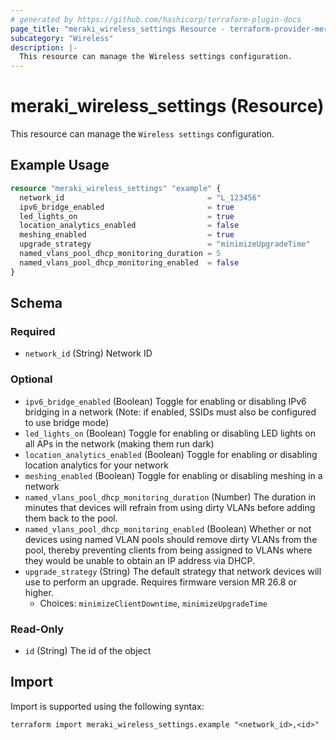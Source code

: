 ```yaml
---
# generated by https://github.com/hashicorp/terraform-plugin-docs
page_title: "meraki_wireless_settings Resource - terraform-provider-meraki"
subcategory: "Wireless"
description: |-
  This resource can manage the Wireless settings configuration.
---
```


# meraki_wireless_settings (Resource)

This resource can manage the `Wireless settings` configuration.

## Example Usage

```terraform
resource "meraki_wireless_settings" "example" {
  network_id                                = "L_123456"
  ipv6_bridge_enabled                       = true
  led_lights_on                             = true
  location_analytics_enabled                = false
  meshing_enabled                           = true
  upgrade_strategy                          = "minimizeUpgradeTime"
  named_vlans_pool_dhcp_monitoring_duration = 5
  named_vlans_pool_dhcp_monitoring_enabled  = false
}
```

<!-- schema generated by tfplugindocs -->
## Schema

### Required

- `network_id` (String) Network ID

### Optional

- `ipv6_bridge_enabled` (Boolean) Toggle for enabling or disabling IPv6 bridging in a network (Note: if enabled, SSIDs must also be configured to use bridge mode)
- `led_lights_on` (Boolean) Toggle for enabling or disabling LED lights on all APs in the network (making them run dark)
- `location_analytics_enabled` (Boolean) Toggle for enabling or disabling location analytics for your network
- `meshing_enabled` (Boolean) Toggle for enabling or disabling meshing in a network
- `named_vlans_pool_dhcp_monitoring_duration` (Number) The duration in minutes that devices will refrain from using dirty VLANs before adding them back to the pool.
- `named_vlans_pool_dhcp_monitoring_enabled` (Boolean) Whether or not devices using named VLAN pools should remove dirty VLANs from the pool, thereby preventing clients from being assigned to VLANs where they would be unable to obtain an IP address via DHCP.
- `upgrade_strategy` (String) The default strategy that network devices will use to perform an upgrade. Requires firmware version MR 26.8 or higher.
  - Choices: `minimizeClientDowntime`, `minimizeUpgradeTime`

### Read-Only

- `id` (String) The id of the object

## Import

Import is supported using the following syntax:

```shell
terraform import meraki_wireless_settings.example "<network_id>,<id>"
```
